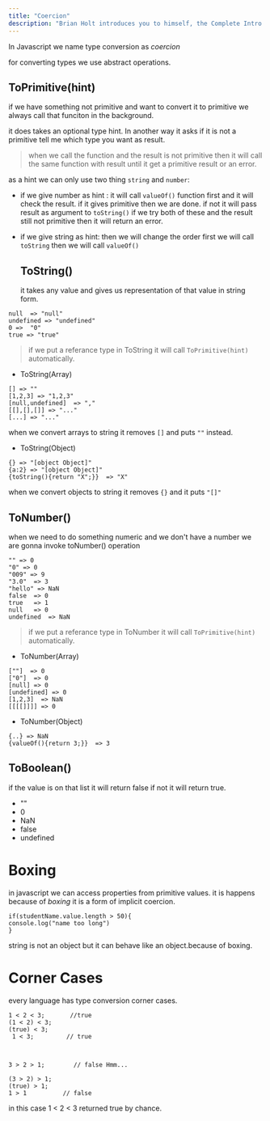 ```yaml
---
title: "Coercion"
description: "Brian Holt introduces you to himself, the Complete Intro to React version 6, and what you can expect to learn"
---
```


In Javascript we name type conversion as _coercion_

for converting types we use abstract operations.

## ToPrimitive(hint)

if we have something not primitive and want to convert it to primitive we always call that funciton in the background.

it does takes an optional type hint. In another way it asks if it is not a primitive tell me which type you want as result.

> when we call the function and the result is not primitive then it will call the same function with result until it get a primitive result or an error.

as a hint we can only use two thing `string` and `number`:

- if we give number as hint :
  it will call `valueOf()` function first and it will check the result. if it gives primitive then we are done. if not it will pass result as argument to `toString()` if we try both of these and the result still not primitive then it will return an error.

- if we give string as hint:
  then we will change the order first we will call `toString` then we will call `valueOf()`

  ## ToString()

  it takes any value and gives us representation of that value in string form.

```
null  => "null"
undefined => "undefined"
0 =>  "0"
true => "true"
```

> if we put a referance type in ToString it will call `ToPrimitive(hint)` automatically.

- ToString(Array)

```
[] => ""
[1,2,3] => "1,2,3"
[null,undefined]  => ","
[[],[],[]] => "..."
[...] => "..."
```

when we convert arrays to string it removes `[]` and puts `""` instead.

- ToString(Object)

```
{} => "[object Object]"
{a:2} => "[object Object]"
{toString(){return "X";}}  => "X"
```

when we convert objects to string it removes `{}` and it puts `"[]"`

## ToNumber()

when we need to do something numeric and we don't have a number we are gonna invoke toNumber() operation

```
"" => 0
"0" => 0
"009" => 9
"3.0"  => 3
"hello" => NaN
false  => 0
true   => 1
null   => 0
undefined  => NaN
```

> if we put a referance type in ToNumber it will call `ToPrimitive(hint)` automatically.

- ToNumber(Array)

```
[""]  => 0
["0"]  => 0
[null] => 0
[undefined] => 0
[1,2,3]  => NaN
[[[[]]]] => 0
```

- ToNumber(Object)

```
{..} => NaN
{valueOf(){return 3;}}  => 3

```

## ToBoolean()

if the value is on that list it will return false if not it will return true.

- ""
- 0
- NaN
- false
- undefined

# Boxing

in javascript we can access properties from primitive values. it is happens because of _boxing_ it is a form of implicit coercion.

```
if(studentName.value.length > 50){
console.log("name too long")
}

```

string is not an object but it can behave like an object.because of boxing.

# Corner Cases

every language has type conversion corner cases.

```
1 < 2 < 3;       //true
(1 < 2) < 3;
(true) < 3;
 1 < 3;         // true



3 > 2 > 1;        // false Hmm...

(3 > 2) > 1;
(true) > 1;
1 > 1          // false

```

in this case 1 < 2 < 3 returned true by chance.
